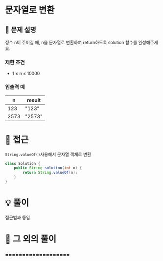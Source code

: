 # 문자열로 변환

## 📌 문제 설명

정수 n이 주어질 때, n을 문자열로 변환하여 return하도록 solution 함수를 완성해주세요.

### 제한 조건

- 1 ≤ n ≤ 10000

### 입출력 예

| n    | result |
| ---- | ------ |
| 123  | "123"  |
| 2573 | "2573" |

# 🧐 접근

`String.valueOf()`사용해서 문자열 객체로 변환

```java
class Solution {
    public String solution(int n) {
        return String.valueOf(n);
    }
}
```

# 💡 풀이

접근법과 동일

# 📘 그 외의 풀이

### ===================